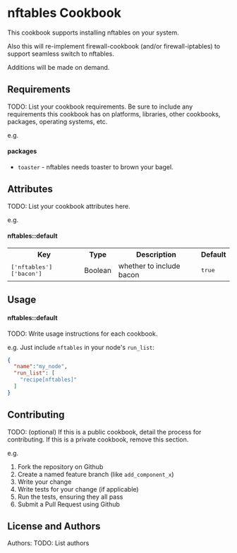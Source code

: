 nftables Cookbook
=================

This cookbook supports installing nftables on your system.

Also this will re-implement firewall-cookbook (and/or firewall-iptables) to support seamless switch to nftables.

Additions will be made on demand.

Requirements
------------
TODO: List your cookbook requirements. Be sure to include any requirements this cookbook has on platforms, libraries, other cookbooks, packages, operating systems, etc.

e.g.
#### packages
- `toaster` - nftables needs toaster to brown your bagel.

Attributes
----------
TODO: List your cookbook attributes here.

e.g.
#### nftables::default
<table>
  <tr>
    <th>Key</th>
    <th>Type</th>
    <th>Description</th>
    <th>Default</th>
  </tr>
  <tr>
    <td><tt>['nftables']['bacon']</tt></td>
    <td>Boolean</td>
    <td>whether to include bacon</td>
    <td><tt>true</tt></td>
  </tr>
</table>

Usage
-----
#### nftables::default
TODO: Write usage instructions for each cookbook.

e.g.
Just include `nftables` in your node's `run_list`:

```json
{
  "name":"my_node",
  "run_list": [
    "recipe[nftables]"
  ]
}
```

Contributing
------------
TODO: (optional) If this is a public cookbook, detail the process for contributing. If this is a private cookbook, remove this section.

e.g.
1. Fork the repository on Github
2. Create a named feature branch (like `add_component_x`)
3. Write your change
4. Write tests for your change (if applicable)
5. Run the tests, ensuring they all pass
6. Submit a Pull Request using Github

License and Authors
-------------------
Authors: TODO: List authors
